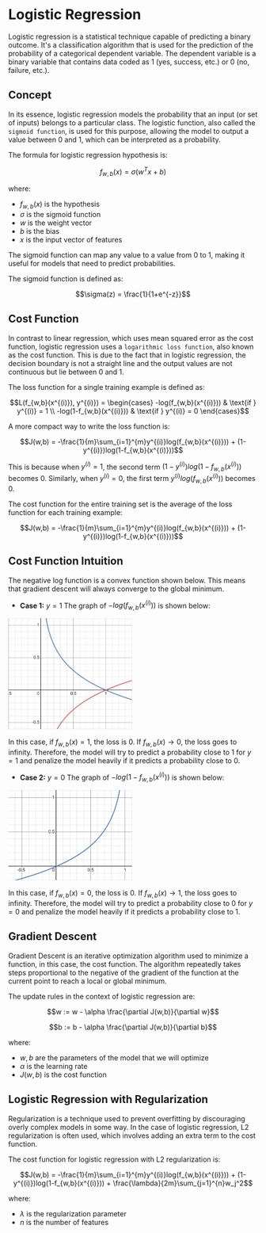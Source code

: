 # Logistic Regression
Logistic regression is a statistical technique capable of predicting a binary outcome. It's a classification algorithm that is used for the prediction of the probability of a categorical dependent variable. The dependent variable is a binary variable that contains data coded as 1 (yes, success, etc.) or 0 (no, failure, etc.).

## Concept
In its essence, logistic regression models the probability that an input (or set of inputs) belongs to a particular class. The logistic function, also called the `sigmoid function`, is used for this purpose, allowing the model to output a value between 0 and 1, which can be interpreted as a probability.

The formula for logistic regression hypothesis is:

$$f_{w,b}(x) = \sigma(w^Tx + b)$$

where:
- $f_{w,b}(x)$ is the hypothesis
- $\sigma$ is the sigmoid function
- $w$ is the weight vector
- $b$ is the bias
- $x$ is the input vector of features

The sigmoid function can map any value to a value from 0 to 1, making it useful for models that need to predict probabilities.

The sigmoid function is defined as:

$$\sigma(z) = \frac{1}{1+e^{-z}}$$

## Cost Function
In contrast to linear regression, which uses mean squared error as the cost function, logistic regression uses a `logarithmic loss function`, also known as the cost function. This is due to the fact that in logistic regression, the decision boundary is not a straight line and the output values are not continuous but lie between 0 and 1.

The loss function for a single training example is defined as:

$$L(f_{w,b}(x^{(i)}), y^{(i)}) = \begin{cases} 
-log(f_{w,b}(x^{(i)})) & \text{if } y^{(i)} = 1 \\ 
-log(1-f_{w,b}(x^{(i)})) & \text{if } y^{(i)} = 0 
\end{cases}$$

A more compact way to write the loss function is:

$$J(w,b) = -\frac{1}{m}\sum_{i=1}^{m}y^{(i)}log(f_{w,b}(x^{(i)})) + (1-y^{(i)})log(1-f_{w,b}(x^{(i)}))$$

This is because when $y^{(i)}=1$, the second term $(1-y^{(i)})log(1-f_{w,b}(x^{(i)}))$ becomes 0. Similarly, when $y^{(i)}=0$, the first term $y^{(i)}log(f_{w,b}(x^{(i)}))$ becomes 0.

The cost function for the entire training set is the average of the loss function for each training example:

$$J(w,b) = -\frac{1}{m}\sum_{i=1}^{m}y^{(i)}log(f_{w,b}(x^{(i)})) + (1-y^{(i)})log(1-f_{w,b}(x^{(i)}))$$

## Cost Function Intuition
The negative log function is a convex function shown below. This means that gradient descent will always converge to the global minimum.

- **Case 1:** $y=1$
The graph of $-log(f_{w,b}(x^{(i)}))$ is shown below:
<img src="../media/negative_log1.png" width=250px>

In this case, if $f_{w,b}(x) = 1$, the loss is 0. If $f_{w,b}(x) \rightarrow 0$, the loss goes to infinity. Therefore, the model will try to predict a probability close to 1 for $y=1$ and penalize the model heavily if it predicts a probability close to 0.

- **Case 2:** $y=0$
The graph of $-log(1-f_{w,b}(x^{(i)}))$ is shown below:
<img src="../media/negative_log2.png" width=250px>

In this case, if $f_{w,b}(x) = 0$, the loss is 0. If $f_{w,b}(x) \rightarrow 1$, the loss goes to infinity. Therefore, the model will try to predict a probability close to 0 for $y=0$ and penalize the model heavily if it predicts a probability close to 1.

## Gradient Descent
Gradient Descent is an iterative optimization algorithm used to minimize a function, in this case, the cost function. The algorithm repeatedly takes steps proportional to the negative of the gradient of the function at the current point to reach a local or global minimum.

The update rules in the context of logistic regression are:

$$w := w - \alpha \frac{\partial J(w,b)}{\partial w}$$

$$b := b - \alpha \frac{\partial J(w,b)}{\partial b}$$

where:
- $w, b$ are the parameters of the model that we will optimize
- $\alpha$ is the learning rate
- $J(w,b)$ is the cost function

## Logistic Regression with Regularization
Regularization is a technique used to prevent overfitting by discouraging overly complex models in some way. In the case of logistic regression, L2 regularization is often used, which involves adding an extra term to the cost function.

The cost function for logistic regression with L2 regularization is:

$$J(w,b) = -\frac{1}{m}\sum_{i=1}^{m}y^{(i)}log(f_{w,b}(x^{(i)})) + (1-y^{(i)})log(1-f_{w,b}(x^{(i)})) + \frac{\lambda}{2m}\sum_{j=1}^{n}w_j^2$$

where:
- $\lambda$ is the regularization parameter
- $n$ is the number of features
